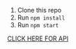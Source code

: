 1. Clone this repo
2. Run `npm install`
3. Run `npm start`

[CLICK HERE FOR API](https://github.com/srikanthkkolli/faceRecoAPI)
